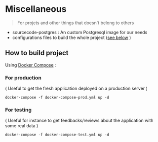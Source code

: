 # Miscellaneous
> For projets and other things that doesn't belong to others

+ sourcecode-postgres : An custom Postgresql image for our needs
+ configurations files to build the whole project ([see below](#how-to-build-project) )

## How to build project

Using [Docker Compose](https://docs.docker.com/compose/gettingstarted/) :

### For production

( Useful to get the fresh application deployed on a production server )

```
docker-compose -f docker-compose-prod.yml up -d
```

### For testing 

( Useful for instance to get feedbacks/reviews about the application with some real data ) 

```
docker-compose -f docker-compose-test.yml up -d
```
